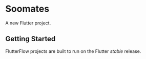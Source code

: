 # Soomates

A new Flutter project.

## Getting Started

FlutterFlow projects are built to run on the Flutter _stable_ release.
